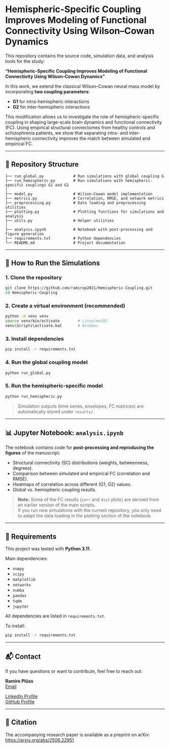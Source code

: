 # Hemispheric-Specific Coupling Improves Modeling of Functional Connectivity Using Wilson–Cowan Dynamics

This repository contains the source code, simulation data, and analysis tools for the study:

**“Hemispheric-Specific Coupling Improves Modeling of Functional Connectivity Using Wilson–Cowan Dynamics”**

In this work, we extend the classical Wilson–Cowan neural mass model by incorporating **two coupling parameters**:  
- **G1** for intra-hemispheric interactions  
- **G2** for inter-hemispheric interactions  

This modification allows us to investigate the role of hemispheric-specific coupling in shaping large-scale brain dynamics and functional connectivity (FC). Using empirical structural connectomes from healthy controls and schizophrenia patients, we show that separating intra- and inter-hemispheric connectivity improves the match between simulated and empirical FC.

---

## 📁 Repository Structure

```
├── run_global.py             # Run simulations with global coupling G
├── run_hemispheric.py        # Run simulations with hemispheric-specific couplings G1 and G2
│
├── model.py                  # Wilson–Cowan model implementation
├── metrics.py                # Correlation, RMSE, and network metrics
├── preprocessing.py          # Data loading and preprocessing utilities
├── plotting.py               # Plotting functions for simulations and analysis
├── utils.py                  # Helper utilities
│
├── analysis.ipynb            # Notebook with post-processing and figure generation
├── requirements.txt          # Python dependencies
└── README.md                 # Project documentation
```

---

## 🧪 How to Run the Simulations

### 1. Clone the repository
```bash
git clone https://github.com/ramirop2021/Hemispheric-Coupling.git
cd Hemispheric-Coupling
```

### 2. Create a virtual environment (recommended)
```bash
python -m venv venv
source venv/bin/activate        # Linux/macOS
venv\Scripts\activate.bat       # Windows
```

### 3. Install dependencies
```bash
pip install -r requirements.txt
```

### 4. Run the global coupling model
```bash
python run_global.py
```

### 5. Run the hemispheric-specific model
```bash
python run_hemispheric.py
```

> Simulation outputs (time series, envelopes, FC matrices) are automatically stored under `results/`.

---

## 📊 Jupyter Notebook: `analysis.ipynb`

The notebook contains code for **post-processing and reproducing the figures** of the manuscript:

- Structural connectivity (SC) distributions (weights, betweenness, degrees).  
- Comparison between simulated and empirical FC (correlation and RMSE).  
- Heatmaps of correlation across different (G1, G2) values.  
- Global vs. hemispheric coupling results.  

> **Note:** Some of the FC results (`corr` and `dist` plots) are derived from an earlier version of the main scripts.  
> If you run new simulations with the current repository, you only need to adapt the data loading in the plotting section of the notebook.

---

## 🔧 Requirements

This project was tested with **Python 3.11**.  

Main dependencies:
- `numpy`
- `scipy`
- `matplotlib`
- `networkx`
- `numba`
- `pandas`
- `tqdm`
- `jupyter`

All dependencies are listed in `requirements.txt`.

To install:
```bash
pip install -r requirements.txt
```

---

## 📬 Contact

If you have questions or want to contribute, feel free to reach out:

**Ramiro Plüss**  
[Email](mailto:rpluss@itba.edu.ar)  

[LinkedIn Profile](https://www.linkedin.com/in/ramiropluss/)  
[GitHub Profile](https://github.com/ramirop2021)  

---

## 📄 Citation

The accompanying research paper is available as a preprint on arXiv:  
 https://arxiv.org/abs/2506.22951
